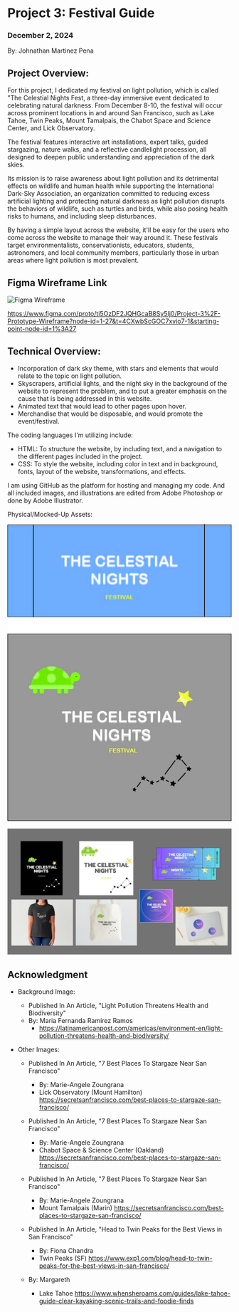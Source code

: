 # Project 3: Festival Guide 

### December 2, 2024
By: Johnathan Martinez Pena


## Project Overview:

For this project, I dedicated my festival on light pollution, which is called "The Celestial Nights Fest, a three-day immersive event dedicated to celebrating natural darkness. From December 8-10, the festival will occur across prominent locations in and around San Francisco, such as Lake Tahoe, Twin Peaks, Mount Tamalpais, the Chabot Space and Science Center, and Lick Observatory. 

The festival features interactive art installations, expert talks, guided stargazing, nature walks, and a reflective candlelight procession, all designed to deepen public understanding and appreciation of the dark skies. 

Its mission is to raise awareness about light pollution and its detrimental effects on wildlife and human health while supporting the International Dark-Sky Association, an organization committed to reducing excess artificial lighting and protecting natural darkness as light pollution disrupts the behaviors of wildlife, such as turtles and birds, while also posing health risks to humans, and including sleep disturbances.

By having a simple layout across the website, it'll be easy for the users who come across the website to manage their way around it. These festivals target environmentalists, conservationists, educators, students, astronomers, and local community members, particularly those in urban areas where light pollution is most prevalent.  



## Figma Wireframe Link 

![Figma Wireframe](img/Wireframe.png)

https://www.figma.com/proto/ti5OzDF2JQHGcaB8Sy5Ij0/Project-3%2F-Prototype-Wireframe?node-id=1-27&t=4CXwbScGOC7xvio7-1&starting-point-node-id=1%3A27

## Technical Overview:

- Incorporation of dark sky theme, with stars and elements that would relate to the topic on light pollution. 
- Skyscrapers, artificial lights, and the night sky in the background of the website to represent the problem, and to put a greater emphasis on the cause that is being addressed in this website. 
- Animated text that would lead to other pages upon hover. 
- Merchandise that would be disposable, and would promote the event/festival.

The coding languages I'm utilizing include: 
- HTML: To structure the website, by including text, and a navigation to the different pages included in the project. 
- CSS: To style the website, including color in text and in background, fonts, layout of the website, transformations, and effects. 

I am using GitHub as the platform for hosting and managing my code. And all included images, and illustrations are edited from Adobe Photoshop or done by Adobe Illustrator. 

Physical/Mocked-Up Assets: 

![Physical Asset](img/DES228_Physical_Asset_Draft2.jpg)

![Mocked-Up Asset](img/Mockup.jpg)


## Acknowledgment

- Background Image: 
    - Published In An Article, "Light Pollution Threatens Health and Biodiversity"
    - By: Maria Fernanda Ramirez Ramos
         - https://latinamericanpost.com/americas/environment-en/light-pollution-threatens-health-and-biodiversity/
- Other Images: 

    - Published In An Article, "7 Best Places To Stargaze Near San Francisco"
        - By: Marie-Angele Zoungrana
        - Lick Observatory (Mount Hamilton)
        https://secretsanfrancisco.com/best-places-to-stargaze-san-francisco/

    - Published In An Article, "7 Best Places To Stargaze Near San Francisco"
        - By: Marie-Angele Zoungrana
        - Chabot Space & Science Center (Oakland)
        https://secretsanfrancisco.com/best-places-to-stargaze-san-francisco/
    
    - Published In An Article, "7 Best Places To Stargaze Near San Francisco"
        - By: Marie-Angele Zoungrana
        - Mount Tamalpais (Marin)
        https://secretsanfrancisco.com/best-places-to-stargaze-san-francisco/

    - Published In An Article, "Head to Twin Peaks for the Best Views in San Francisco"
        - By: Fiona Chandra
        - Twin Peaks (SF)
        https://www.exp1.com/blog/head-to-twin-peaks-for-the-best-views-in-san-francisco/
    - By: Margareth
        - Lake Tahoe 
        https://www.whensheroams.com/guides/lake-tahoe-guide-clear-kayaking-scenic-trails-and-foodie-finds




